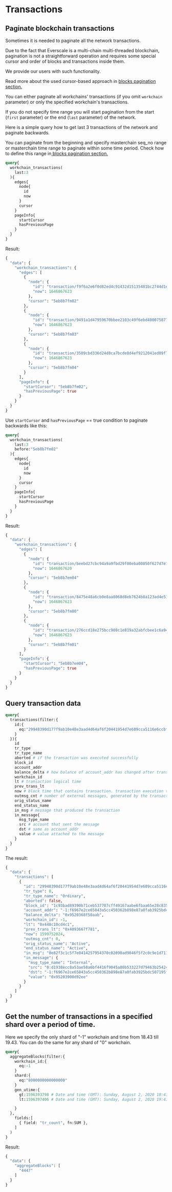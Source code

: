# Transactions

## Paginate blockchain transactions

Sometimes it is needed to  paginate all the network transactions.&#x20;

Due to the fact that Everscale is a multi-chain multi-threaded blockchain, pagination is not a straightforward operation and requires some special cursor and order of blocks and transactions inside them.

We provide our users with such functionality.

Read more about the used cursor-based approach in [blocks pagination section.](blocks.md#blocks-pagination)

You can either paginate all workchains' transactions (if you omit `workchain` parameter) or only the specified workchain's transactions.

If you do not specify time range you will start pagination from the start (`first` parameter) or the end (`last` parameter) of the network.

Here is a simple query how to get last 3 transactions of the network and paginate backwards.

You can paginate from the beginning and specify masterchain seq\_no range or masterchain time range to paginate within some time period. Check how to define this range in[ blocks pagination section.](blocks.md#paginate\_by\_seqno)

```graphql
query{
  workchain_transactions(
    last:3
  ){
    edges{
      node{
        id
        now
      }
      cursor
    }
    pageInfo{
      startCursor
      hasPreviousPage
    }
  }
}
```

Result:

```graphql
{
  "data": {
    "workchain_transactions": {
      "edges": [
        {
          "node": {
            "id": "transaction/f9f6a2e6f0d82ed4c91432d15135481bc2744d1e57a5b198a4c4577c3c1556ea",
            "now": 1646867623
          },
          "cursor": "5eb8b7fm02"
        },
        {
          "node": {
            "id": "transaction/9491a1d47959670bbee2103c49f6ebd4000758773175b322c97171827852ba21",
            "now": 1646867623
          },
          "cursor": "5eb8b7fm03"
        },
        {
          "node": {
            "id": "transaction/3509cbd336d24d8ca7bcde8d4ef9212041ed09f7a5606c35e3aa6b56d9dfb2af",
            "now": 1646867623
          },
          "cursor": "5eb8b7fm04"
        }
      ],
      "pageInfo": {
        "startCursor": "5eb8b7fm02",
        "hasPreviousPage": true
      }
    }
  }
}
```

Use `startCursor` and `hasPreviousPage` == true condition to paginate backwards like this:

```graphql
query{
  workchain_transactions(
    last:3
    before:"5eb8b7fm02"
  ){
    edges{
      node{
        id
        now
      }
      cursor
    }
    pageInfo{
      startCursor
      hasPreviousPage
    }
  }
}
```

Result:

```graphql
{
  "data": {
    "workchain_transactions": {
      "edges": [
        {
          "node": {
            "id": "transaction/beebd27cbc94a9a9fbd29f00eba00850f627d7e1cd063672da06c34af1e4e812",
            "now": 1646867620
          },
          "cursor": "5eb8b7em04"
        },
        {
          "node": {
            "id": "transaction/8475e48a6cb0e8aa8068d8eb7624b8a123ad4e51f9d005a60724e1b13b444338",
            "now": 1646867623
          },
          "cursor": "5eb8b7fm00"
        },
        {
          "node": {
            "id": "transaction/276ccd18e275bcc908c1e819a32abfcbee1c6a94679e43b20d28ae0035d0c208",
            "now": 1646867623
          },
          "cursor": "5eb8b7fm01"
        }
      ],
      "pageInfo": {
        "startCursor": "5eb8b7em04",
        "hasPreviousPage": true
      }
    }
  }
}
```

## Query transaction data

```graphql
query{
  transactions(filter:{
    id:{
      eq:"29948390d177f9ab10e48e3aad4d64af6f20441954d7e689cca5116e6ccbf5bf"
    }
  }){
    id
    tr_type
    tr_type_name
    aborted # if the transaction was executed successfully
    block_id
    account_addr
    balance_delta # how balance of account_addr has changed after transaction
    workchain_id
    lt # transaction logical time
    prev_trans_lt
    now # block time that contains transaction. transaction execution time
    outmsg_cnt # number of external messages, generated by the transaction
    orig_status_name
    end_status_name
    in_msg # message that produced the transaction
    in_message{
      msg_type_name
      src # account that sent the message
      dst # same as account_addr
      value # value attached to the message
    }
  }
}
```

The result:

```graphql
{
  "data": {
    "transactions": [
      {
        "id": "29948390d177f9ab10e48e3aad4d64af6f20441954d7e689cca5116e6ccbf5bf",
        "tr_type": 0,
        "tr_type_name": "Ordinary",
        "aborted": false,
        "block_id": "1c93bad89390b71ceb537707cff49167aabe6fbaa65e28c8357e12570c67c644",
        "account_addr": "-1:f6967e2ce65843a5cc450362b898e87a0fab3925bdc507195fa5003465cd62af",
        "balance_delta": "0x9520368f50aab",
        "workchain_id": -1,
        "lt": "0x448c10cd4c1",
        "prev_trans_lt": "0x4093667f781",
        "now": 1599752024,
        "outmsg_cnt": 0,
        "orig_status_name": "Active",
        "end_status_name": "Active",
        "in_msg": "0e82f3c1c5f7e0414257954370c02890ad9046f5f2c0c9e1d7119591be7ae93f",
        "in_message": {
          "msg_type_name": "Internal",
          "src": "0:d1938ecc8a53ae58a6bf4416f9045a80b533227d79463b25424a8fd7c6de88fe",
          "dst": "-1:f6967e2ce65843a5cc450362b898e87a0fab3925bdc507195fa5003465cd62af",
          "value": "0x95203900d92ee"
        }
      }
    ]
  }
}
```

## Get the number of transactions in a specified shard over a period of time.

Here we specify the only shard of "-1" workchain and time from 18.43 till 19.43. You can do the same for any shard of "0" workchain.

```graphql
query{
  aggregateBlocks(filter:{
    workchain_id:{
      eq:-1
    }
    shard:{
      eq:"8000000000000000"
    }
    gen_utime:{
      gt:1596393798 # Date and time (GMT): Sunday, August 2, 2020 18:43:18
      lt:1596397406 # Date and time (GMT): Sunday, August 2, 2020 19:43:18

    }
  },
    fields:[
      { field: "tr_count", fn:SUM },
    ]
  )
}
```

Result:

```graphql
{
  "data": {
    "aggregateBlocks": [
      "4447"
    ]
  }
}
```

